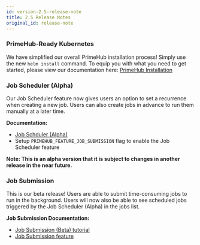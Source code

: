 ```yaml
---
id: version-2.5-release-note
title: 2.5 Release Notes
original_id: release-note
---
```


### PrimeHub-Ready Kubernetes

We have simplified our overall PrimeHub installation process! Simply use the new `helm install` command. To equip you with what you need to get started, please view our documentation here: [PrimeHub Installation](dev-introduction)

### Job Scheduler (Alpha)

Our Job Scheduler feature now gives users an option to set a recurrence when creating a new job. Users can also create jobs in advance to run them manually at a later time. 

**Documentation:**

- [Job Schduler (Alpha)](job-scheduling-feature)
- Setup `PRIMEHUB_FEATURE_JOB_SUBMISSION` flag to enable the Job Scheduler feature

**Note: This is an alpha version that it is subject to changes in another release in the near future.**

### Job Submission

This is our beta release! Users are able to submit time-consuming jobs to run in the background. Users will now also be able to see scheduled jobs triggered by the Job Scheduler (Alpha) in the jobs list. 

**Job Submission Documentation:** 

- [Job Submission (Beta) tutorial](job-submission-tutorial-simple)
- [Job Submission feature](job-submission-feature)